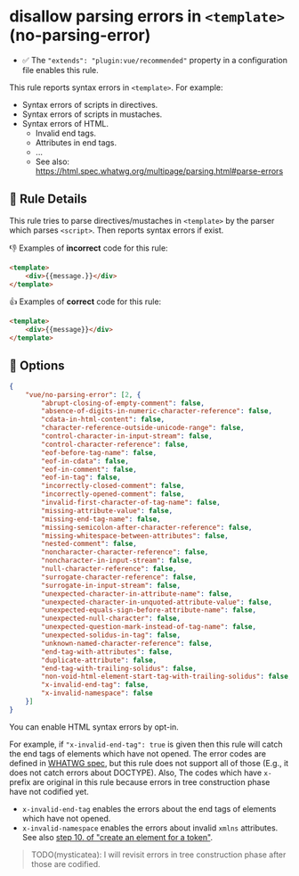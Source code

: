 # disallow parsing errors in `<template>` (no-parsing-error)

- :white_check_mark: The `"extends": "plugin:vue/recommended"` property in a configuration file enables this rule.

This rule reports syntax errors in `<template>`. For example:

- Syntax errors of scripts in directives.
- Syntax errors of scripts in mustaches.
- Syntax errors of HTML.
    - Invalid end tags.
    - Attributes in end tags.
    - ...
    - See also: https://html.spec.whatwg.org/multipage/parsing.html#parse-errors

## :book: Rule Details

This rule tries to parse directives/mustaches in `<template>` by the parser which parses `<script>`.
Then reports syntax errors if exist.

:-1: Examples of **incorrect** code for this rule:

```html
<template>
    <div>{{message.}}</div>
</template>
```

:+1: Examples of **correct** code for this rule:

```html
<template>
    <div>{{message}}</div>
</template>
```

## :wrench: Options

```json
{
    "vue/no-parsing-error": [2, {
        "abrupt-closing-of-empty-comment": false,
        "absence-of-digits-in-numeric-character-reference": false,
        "cdata-in-html-content": false,
        "character-reference-outside-unicode-range": false,
        "control-character-in-input-stream": false,
        "control-character-reference": false,
        "eof-before-tag-name": false,
        "eof-in-cdata": false,
        "eof-in-comment": false,
        "eof-in-tag": false,
        "incorrectly-closed-comment": false,
        "incorrectly-opened-comment": false,
        "invalid-first-character-of-tag-name": false,
        "missing-attribute-value": false,
        "missing-end-tag-name": false,
        "missing-semicolon-after-character-reference": false,
        "missing-whitespace-between-attributes": false,
        "nested-comment": false,
        "noncharacter-character-reference": false,
        "noncharacter-in-input-stream": false,
        "null-character-reference": false,
        "surrogate-character-reference": false,
        "surrogate-in-input-stream": false,
        "unexpected-character-in-attribute-name": false,
        "unexpected-character-in-unquoted-attribute-value": false,
        "unexpected-equals-sign-before-attribute-name": false,
        "unexpected-null-character": false,
        "unexpected-question-mark-instead-of-tag-name": false,
        "unexpected-solidus-in-tag": false,
        "unknown-named-character-reference": false,
        "end-tag-with-attributes": false,
        "duplicate-attribute": false,
        "end-tag-with-trailing-solidus": false,
        "non-void-html-element-start-tag-with-trailing-solidus": false,
        "x-invalid-end-tag": false,
        "x-invalid-namespace": false
    }]
}
```

You can enable HTML syntax errors by opt-in.

For example, if `"x-invalid-end-tag": true` is given then this rule will catch the end tags of elements which have not opened.
The error codes are defined in [WHATWG spec](https://html.spec.whatwg.org/multipage/parsing.html#parse-errors), but this rule does not support all of those (E.g., it does not catch errors about DOCTYPE).
Also, The codes which have `x-` prefix are original in this rule because errors in tree construction phase have not codified yet.

- `x-invalid-end-tag` enables the errors about the end tags of elements which have not opened.
- `x-invalid-namespace` enables the errors about invalid `xmlns` attributes. See also [step 10. of "create an element for a token"](https://html.spec.whatwg.org/multipage/parsing.html#create-an-element-for-the-token).

> TODO(mysticatea): I will revisit errors in tree construction phase after those are codified.

